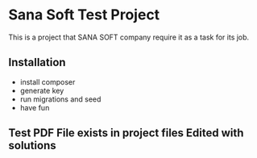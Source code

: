 # Sana Soft Test Project

This is a project that SANA SOFT company require it as a task for its job.

## Installation

- install composer
- generate key
- run migrations and seed
- have fun

## Test PDF File exists in project files Edited with solutions
